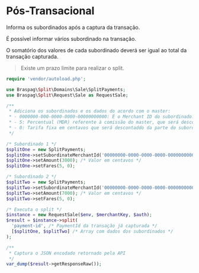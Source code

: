# Pós-Transacional

Informa os subordinados após a captura da transação.

É possível informar vários subordinado na transação.

O somatório dos valores de cada subordinado deverá ser igual ao total da transação capturada.

> Existe um prazo limite para realizar o split.

```php
require 'vendor/autoload.php';

use Braspag\Split\Domains\Sale\SplitPayments;
use Braspag\Split\Request\Sale as RequestSale;

/**
 * Adiciona os subordinados e os dados do acordo com o master:
 * - 0000000-000-0000-0000-00000000000: É o Merchant ID do subordinado.
 * - 5: Percentual (MDR) referente à comissão do master, que será descontado da parte do subordinado.
 * - 0: Tarifa fixa em centavos que será descontaddo da parte do subordinado.
 */

/* Subordinado 1 */
$splitOne = new SplitPayments;
$splitOne->setSubordinateMerchantId('00000000-0000-0000-0000-000000000000');
$splitOne->setAmount(3000); /* Valor em centavos */
$splitOne->setFares(5, 0);

/* Subordinado 2 */
$splitTwo = new SplitPayments;
$splitTwo->setSubordinateMerchantId('00000000-0000-0000-0000-000000000000');
$splitTwo->setAmount(7000); /* Valor em centavos */
$splitTwo->setFares(5, 0);

/* Executa o split */
$instance = new RequestSale($env, $merchantKey, $auth);
$result = $instance->split(
  'payment-id', /* PaymentId da transação já capturada */
  [$splitOne, $splitTwo] /* Array com dados dos subordinados */
);

/**
 * Captura o JSON encodado retornado pela API
 */
var_dump($result->getResponseRaw());
```